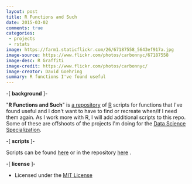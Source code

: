 ```yaml
---
layout: post
title: R Functions and Such
date: 2015-03-02
comments: true
categories:
 - projects
 - rstats
image: https://farm1.staticflickr.com/26/67187558_5643ef917a.jpg
image-source: https://www.flickr.com/photos/carbonnyc/67187558
image-desc: R Graffiti
image-credit: https://www.flickr.com/photos/carbonnyc/
image-creator: David Goehring
summary: R functions I've found useful
---
```


-[ **background** ]-

"**R Functions and Such**" is [a repository](https://github.com/scumdogsteev/R-functions-and-such) of [R](http://www.r-project.org/) scripts for functions that I've found useful and I don't want to have to find or recreate when/if I need them again.  As I work more with R, I will add additional scripts to this repo.  Some of these are offshoots of the projects I'm doing for the [Data Science Specialization](http://steve.mylesandmyles.info/projects/datasciencecoursera/).

-[ **scripts** ]-

Scripts can be found [here](http://s.mylesandmyles.info/R-functions-and-such) or in the repository [here](https://github.com/scumdogsteev/R-functions-and-such/tree/gh-pages/scripts) .

-[ **license** ]-

* Licensed under the [MIT License](https://github.com/scumdogsteev/R-functions-and-such/blob/master/LICENSE)
